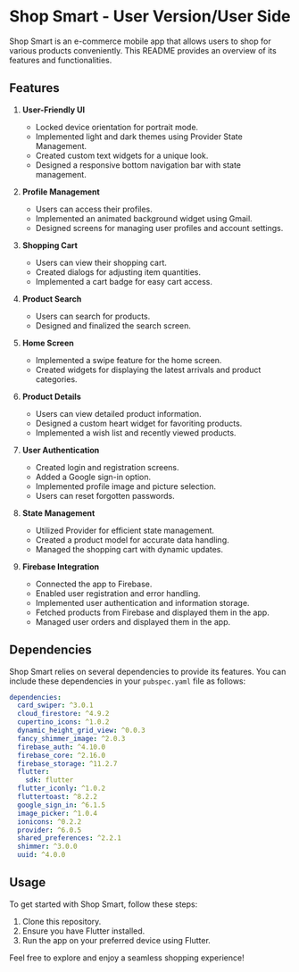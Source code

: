 # Shop Smart - User Version/User Side

Shop Smart is an e-commerce mobile app that allows users to shop for various products conveniently. This README provides an overview of its features and functionalities.

## Features

1. **User-Friendly UI**
   - Locked device orientation for portrait mode.
   - Implemented light and dark themes using Provider State Management.
   - Created custom text widgets for a unique look.
   - Designed a responsive bottom navigation bar with state management.

2. **Profile Management**
   - Users can access their profiles.
   - Implemented an animated background widget using Gmail.
   - Designed screens for managing user profiles and account settings.

3. **Shopping Cart**
   - Users can view their shopping cart.
   - Created dialogs for adjusting item quantities.
   - Implemented a cart badge for easy cart access.

4. **Product Search**
   - Users can search for products.
   - Designed and finalized the search screen.

5. **Home Screen**
   - Implemented a swipe feature for the home screen.
   - Created widgets for displaying the latest arrivals and product categories.
   
6. **Product Details**
   - Users can view detailed product information.
   - Designed a custom heart widget for favoriting products.
   - Implemented a wish list and recently viewed products.

7. **User Authentication**
   - Created login and registration screens.
   - Added a Google sign-in option.
   - Implemented profile image and picture selection.
   - Users can reset forgotten passwords.

8. **State Management**
   - Utilized Provider for efficient state management.
   - Created a product model for accurate data handling.
   - Managed the shopping cart with dynamic updates.

9. **Firebase Integration**
   - Connected the app to Firebase.
   - Enabled user registration and error handling.
   - Implemented user authentication and information storage.
   - Fetched products from Firebase and displayed them in the app.
   - Managed user orders and displayed them in the app.

## Dependencies

Shop Smart relies on several dependencies to provide its features. You can include these dependencies in your `pubspec.yaml` file as follows:

```yaml
dependencies:
  card_swiper: ^3.0.1
  cloud_firestore: ^4.9.2
  cupertino_icons: ^1.0.2
  dynamic_height_grid_view: ^0.0.3
  fancy_shimmer_image: ^2.0.3
  firebase_auth: ^4.10.0
  firebase_core: ^2.16.0
  firebase_storage: ^11.2.7
  flutter:
    sdk: flutter
  flutter_iconly: ^1.0.2
  fluttertoast: ^8.2.2
  google_sign_in: ^6.1.5
  image_picker: ^1.0.4
  ionicons: ^0.2.2
  provider: ^6.0.5
  shared_preferences: ^2.2.1
  shimmer: ^3.0.0
  uuid: ^4.0.0
```

## Usage

To get started with Shop Smart, follow these steps:
1. Clone this repository.
2. Ensure you have Flutter installed.
3. Run the app on your preferred device using Flutter.

Feel free to explore and enjoy a seamless shopping experience!

